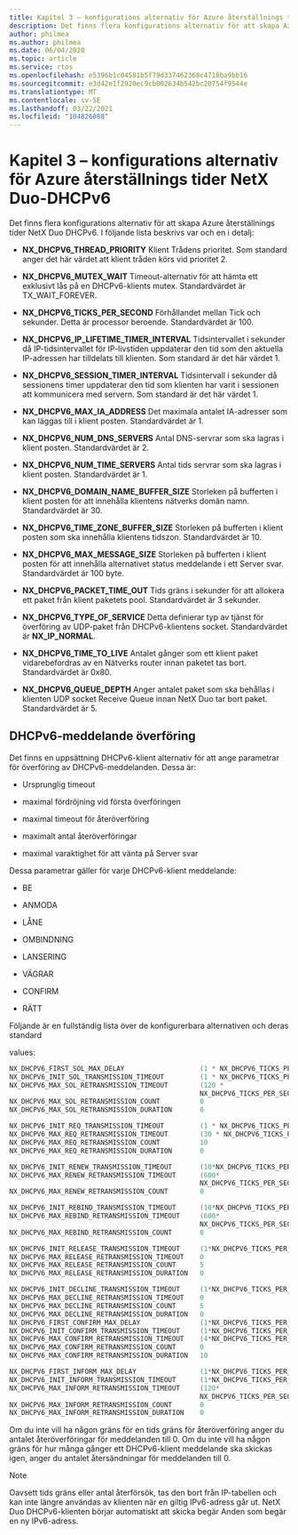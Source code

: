 ```yaml
---
title: Kapitel 3 – konfigurations alternativ för Azure återställnings tider NetX Duo-DHCPv6
description: Det finns flera konfigurations alternativ för att skapa Azure återställnings tider NetX Duo DHCPv6.
author: philmea
ms.author: philmea
ms.date: 06/04/2020
ms.topic: article
ms.service: rtos
ms.openlocfilehash: e5396b1c04581b5f79d337462368c4718ba9bb16
ms.sourcegitcommit: e3d42e1f2920ec9cb002634b542bc20754f9544e
ms.translationtype: MT
ms.contentlocale: sv-SE
ms.lasthandoff: 03/22/2021
ms.locfileid: "104826088"
---
```

# <a name="chapter-3---azure-rtos-netx-duo-dhcpv6-configuration-options"></a>Kapitel 3 – konfigurations alternativ för Azure återställnings tider NetX Duo-DHCPv6

Det finns flera konfigurations alternativ för att skapa Azure återställnings tider NetX Duo DHCPv6. I följande lista beskrivs var och en i detalj:  
  
  
- **NX_DHCPV6_THREAD_PRIORITY** Klient Trådens prioritet. Som standard anger det här värdet att klient tråden körs vid prioritet 2.

- **NX_DHCPV6_MUTEX_WAIT** Timeout-alternativ för att hämta ett exklusivt lås på en DHCPv6-klients mutex. Standardvärdet är TX_WAIT_FOREVER.

- **NX_DHCPV6_TICKS_PER_SECOND** Förhållandet mellan Tick och sekunder. Detta är processor beroende. Standardvärdet är 100.

- **NX_DHCPV6_IP_LIFETIME_TIMER_INTERVAL**  Tidsintervallet i sekunder då IP-tidsintervallet för IP-livstiden uppdaterar den tid som den aktuella IP-adressen har tilldelats till klienten. Som standard är det här värdet 1.

- **NX_DHCPV6_SESSION_TIMER_INTERVAL**  Tidsintervall i sekunder då sessionens timer uppdaterar den tid som klienten har varit i sessionen att kommunicera med servern. Som standard är det här värdet 1.

- **NX_DHCPV6_MAX_IA_ADDRESS** Det maximala antalet IA-adresser som kan läggas till i klient posten. Standardvärdet är 1. 

- **NX_DHCPV6_NUM_DNS_SERVERS** Antal DNS-servrar som ska lagras i klient posten. Standardvärdet är 2.

- **NX_DHCPV6_NUM_TIME_SERVERS** Antal tids servrar som ska lagras i klient posten. Standardvärdet är 1.

- **NX_DHCPV6_DOMAIN_NAME_BUFFER_SIZE**  Storleken på bufferten i klient posten för att innehålla klientens nätverks domän namn. Standardvärdet är 30.

- **NX_DHCPV6_TIME_ZONE_BUFFER_SIZE**  Storleken på bufferten i klient posten som ska innehålla klientens tidszon. Standardvärdet är 10.

- **NX_DHCPV6_MAX_MESSAGE_SIZE** Storleken på bufferten i klient posten för att innehålla alternativet status meddelande i ett Server svar. Standardvärdet är 100 byte.

- **NX_DHCPV6_PACKET_TIME_OUT** Tids gräns i sekunder för att allokera ett paket från klient paketets pool. Standardvärdet är 3 sekunder.

- **NX_DHCPV6_TYPE_OF_SERVICE** Detta definierar typ av tjänst för överföring av UDP-paket från DHCPv6-klientens socket. Standardvärdet är **NX_IP_NORMAL**.

- **NX_DHCPV6_TIME_TO_LIVE** Antalet gånger som ett klient paket vidarebefordras av en Nätverks router innan paketet tas bort. Standardvärdet är 0x80.

- **NX_DHCPV6_QUEUE_DEPTH** Anger antalet paket som ska behållas i klienten UDP socket Receive Queue innan NetX Duo tar bort paket. Standardvärdet är 5.

## <a name="dhcpv6-message-transmission"></a>DHCPv6-meddelande överföring

Det finns en uppsättning DHCPv6-klient alternativ för att ange parametrar för överföring av DHCPv6-meddelanden. Dessa är: 

  - Ursprunglig timeout

  - maximal fördröjning vid första överföringen

  - maximal timeout för återöverföring 

  - maximalt antal återöverföringar 

  - maximal varaktighet för att vänta på Server svar

Dessa parametrar gäller för varje DHCPv6-klient meddelande:

- BE

- ANMODA

- LÅNE

- OMBINDNING

- LANSERING

- VÄGRAR

- CONFIRM

- RÄTT

Följande är en fullständig lista över de konfigurerbara alternativen och deras standard 

values:

```C
NX_DHCPV6_FIRST_SOL_MAX_DELAY                   (1 * NX_DHCPV6_TICKS_PER_SECOND) 
NX_DHCPV6_INIT_SOL_TRANSMISSION_TIMEOUT         (1 * NX_DHCPV6_TICKS_PER_SECOND) 
NX_DHCPV6_MAX_SOL_RETRANSMISSION_TIMEOUT        (120 *
                                                NX_DHCPV6_TICKS_PER_SECOND) 
NX_DHCPV6_MAX_SOL_RETRANSMISSION_COUNT          0
NX_DHCPV6_MAX_SOL_RETRANSMISSION_DURATION       0

NX_DHCPV6_INIT_REQ_TRANSMISSION_TIMEOUT         (1 * NX_DHCPV6_TICKS_PER_SECOND) 
NX_DHCPV6_MAX_REQ_RETRANSMISSION_TIMEOUT        (30 * NX_DHCPV6_TICKS_PER_SECOND) 
NX_DHCPV6_MAX_REQ_RETRANSMISSION_COUNT          10
NX_DHCPV6_MAX_REQ_RETRANSMISSION_DURATION       0

NX_DHCPV6_INIT_RENEW_TRANSMISSION_TIMEOUT       (10*NX_DHCPV6_TICKS_PER_SECOND)     
NX_DHCPV6_MAX_RENEW_RETRANSMISSION_TIMEOUT      (600*   
                                                NX_DHCPV6_TICKS_PER_SECOND)  
NX_DHCPV6_MAX_RENEW_RETRANSMISSION_COUNT        0

NX_DHCPV6_INIT_REBIND_TRANSMISSION_TIMEOUT      (10*NX_DHCPV6_TICKS_PER_SECOND)     
NX_DHCPV6_MAX_REBIND_RETRANSMISSION_TIMEOUT     (600*  
                                                NX_DHCPV6_TICKS_PER_SECOND)  
NX_DHCPV6_MAX_REBIND_RETRANSMISSION_COUNT       0 

NX_DHCPV6_INIT_RELEASE_TRANSMISSION_TIMEOUT     (1*NX_DHCPV6_TICKS_PER_SECOND)
NX_DHCPV6_MAX_RELEASE_RETRANSMISSION_TIMEOUT    0 
NX_DHCPV6_MAX_RELEASE_RETRANSMISSION_COUNT      5  
NX_DHCPV6_MAX_RELEASE_RETRANSMISSION_DURATION   0

NX_DHCPV6_INIT_DECLINE_TRANSMISSION_TIMEOUT     (1*NX_DHCPV6_TICKS_PER_SECOND)
NX_DHCPV6_MAX_DECLINE_RETRANSMISSION_TIMEOUT    0
NX_DHCPV6_MAX_DECLINE_RETRANSMISSION_COUNT      5  
NX_DHCPV6_MAX_DECLINE_RETRANSMISSION_DURATION   0
NX_DHCPV6_FIRST_CONFIRM_MAX_DELAY               (1*NX_DHCPV6_TICKS_PER_SECOND)
NX_DHCPV6_INIT_CONFIRM_TRANSMISSION_TIMEOUT     (1*NX_DHCPV6_TICKS_PER_SECOND)
NX_DHCPV6_MAX_CONFIRM_RETRANSMISSION_TIMEOUT    (4*NX_DHCPV6_TICKS_PER_SECOND)
NX_DHCPV6_MAX_CONFIRM_RETRANSMISSION_COUNT      0  
NX_DHCPV6_MAX_CONFIRM_RETRANSMISSION_DURATION   10

NX_DHCPV6_FIRST_INFORM_MAX_DELAY                (1*NX_DHCPV6_TICKS_PER_SECOND)
NX_DHCPV6_INIT_INFORM_TRANSMISSION_TIMEOUT      (1*NX_DHCPV6_TICKS_PER_SECOND)
NX_DHCPV6_MAX_INFORM_RETRANSMISSION_TIMEOUT     (120*   
                                                NX_DHCPV6_TICKS_PER_SECOND)
NX_DHCPV6_MAX_INFORM_RETRANSMISSION_COUNT       0 
NX_DHCPV6_MAX_INFORM_RETRANSMISSION_DURATION    0
```

Om du inte vill ha någon gräns för en tids gräns för återöverföring anger du antalet återöverföringar för meddelanden till 0. Om du inte vill ha någon gräns för hur många gånger ett DHCPv6-klient meddelande ska skickas igen, anger du antalet återsändningar för meddelanden till 0.

> [!NOTE]
> Oavsett tids gräns eller antal återförsök, tas den bort från IP-tabellen och kan inte längre användas av klienten när en giltig IPv6-adress går ut. NetX Duo DHCPv6-klienten börjar automatiskt att skicka begär Anden som begär en ny IPv6-adress.
